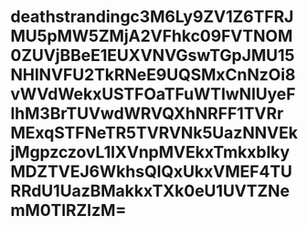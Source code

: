# deathstrandingc3M6Ly9ZV1Z6TFRJMU5pMW5ZMjA2VFhkc09FVTNOM0ZUVjBBeE1EUXVNVGswTGpJMU15NHlNVFU2TkRNeE9UQSMxCnNzOi8vWVdWekxUSTFOaTFuWTIwNlUyeFlhM3BrTUVwdWRVQXhNRFF1TVRrMExqSTFNeTR5TVRVNk5UazNNVEkjMgpzczovL1lXVnpMVEkxTmkxblkyMDZTVEJ6WkhsQlQxUkxVMEF4TURRdU1UazBMakkxTXk0eU1UVTZNemM0TlRZIzM=
